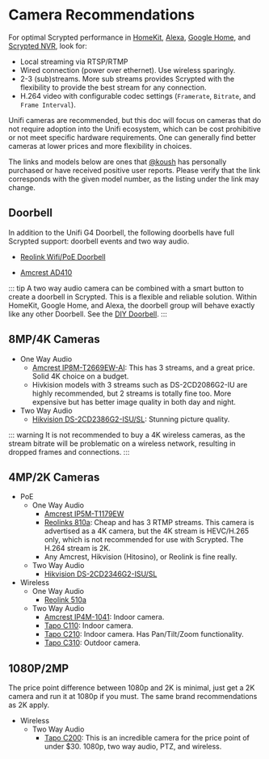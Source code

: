 # Camera Recommendations

For optimal Scrypted performance in [HomeKit](/homekit), [Alexa](/alexa), [Google Home](/google-home), and [Scrypted NVR](/scrypted-nvr/), look for:
  * Local streaming via RTSP/RTMP
  * Wired connection (power over ethernet). Use wireless sparingly.
  * 2-3 (sub)streams. More sub streams provides Scrypted with the flexibility to provide the best stream for any connection.
  * H.264 video with configurable codec settings (`Framerate`, `Bitrate`, and `Frame Interval`).

Unifi cameras are recommended, but this doc will focus on cameras that do not require adoption into the Unifi ecosystem, which can be cost prohibitive or not meet specific hardware requirements. One can generally find better cameras at lower prices and more flexibility in choices.

The links and models below are ones that [@koush](https://github.com/koush) has personally purchased or have received positive user reports. Please verify that the link corresponds with the given model number, as the listing under the link may change.

## Doorbell

In addition to the Unifi G4 Doorbell, the following doorbells have full Scrypted support: doorbell events and two way audio.

* [Reolink Wifi/PoE Doorbell](https://www.amazon.com/REOLINK-Doorbell-Detection-Storage-Assistant/dp/B0B7S3JSG7/ref=sr_1_3?hvadid=623182026151&hvdev=c&hvlocphy=9061303&hvnetw=g&hvqmt=e&hvrand=4474805440243407911&hvtargid=kwd-1392011983863&hydadcr=18883_13355422&keywords=reolink+camera+doorbell&qid=1681099620&sr=8-3&ufe=app_do%3Aamzn1.fos.18ed3cb5-28d5-4975-8bc7-93deae8f9840)

* [Amcrest AD410](https://www.amazon.com/Amcrest-Doorbell-Detection-Weatherproof-Wide-Angle/dp/B091KMT9GB/ref=sr_1_1?crid=1Y6SVFORAH6GS&keywords=ad410&qid=1669356288&s=electronics&sprefix=ad410%2Celectronics%2C145&sr=1-1&ufe=app_do%3Aamzn1.fos.18ed3cb5-28d5-4975-8bc7-93deae8f9840)

::: tip
A two way audio camera can be combined with a smart button to create a doorbell in Scrypted. This is a flexible and reliable solution. Within HomeKit, Google Home, and Alexa, the doorbell group will behave exactly like any other Doorbell. See the [DIY Doorbell](https://github.com/koush/scrypted/wiki/Do-It-Yourself-Doorbell).
:::

## 8MP/4K Cameras

  * One Way Audio
    * [Amcrest IP8M-T2669EW-AI](https://www.amazon.com/gp/product/B08CWGJY37/ref=ppx_yo_dt_b_search_asin_title?ie=UTF8&psc=1): This has 3 streams, and a great price. Solid 4K choice on a budget.
    * Hivkision models with 3 streams such as DS-2CD2086G2-IU are highly recommended, but 2 streams is totally fine too. More expensive but has better image quality in both day and night.
  * Two Way Audio
    * [Hikvision DS-2CD2386G2-ISU/SL](https://www.amazon.com/Hikvision-DS-2CD2386G2-ISU-SL-AcuSense-Original/dp/B09JJWYQJ5/ref=sr_1_1_sspa?crid=GV0C06DJSRXA&keywords=DS-2CD2386G2-ISU%2FSL&qid=1689003265&sprefix=ds-2cd2386g2-isu%2Fsl%2Caps%2C192&sr=8-1-spons&ufe=app_do%3Aamzn1.fos.18ed3cb5-28d5-4975-8bc7-93deae8f9840&sp_csd=d2lkZ2V0TmFtZT1zcF9hdGY&psc=1): Stunning picture quality.

::: warning
It is not recommended to buy a 4K wireless cameras, as the stream bitrate will be problematic on a wireless network, resulting in dropped frames and connections.
:::

## 4MP/2K Cameras

  * PoE
    * One Way Audio
      * [Amcrest IP5M-T1179EW](https://www.amazon.com/Amcrest-5-Megapixel-NightVision-Weatherproof-IP5M-T1179EW-28MM/dp/B083G9KT4C/ref=sr_1_2_sspa?crid=3GF8K377TKHYI&keywords=amcrest+4mp&qid=1669361597&sprefix=amcrest+4mp%2Caps%2C156&sr=8-2-spons&sp_csd=d2lkZ2V0TmFtZT1zcF9hdGY&psc=1)
      * [Reolinks 810a](https://www.amazon.com/REOLINK-Detection-Timelapse-Recording-RLC-810A/dp/B07K74GWX5/ref=sr_1_1_sspa?crid=3HM3VPTXYPTQO&keywords=reolink%2B4K%2Bpoe&qid=1689003324&sprefix=reolink%2B4K%2Bpo%2Caps%2C136&sr=8-1-spons&ufe=app_do%3Aamzn1.fos.18ed3cb5-28d5-4975-8bc7-93deae8f9840&sp_csd=d2lkZ2V0TmFtZT1zcF9hdGY&th=1): Cheap and has 3 RTMP streams. This camera is advertised as a 4K camera, but the 4K stream is HEVC/H.265 only, which is not recommended for use with Scrypted. The H.264 stream is 2K.
      * Any Amcrest, Hikvision (Hitosino), or Reolink is fine really.
    * Two Way Audio
      * [Hikvision DS-2CD2346G2-ISU/SL](https://www.amazon.com/HITOSINO-Acusense-Darkfighter-Camera-Built/dp/B092MGTHNS/ref=sr_1_10?crid=1SNGDCXTCUTQ7&keywords=hitosino%2Btwo%2Bway&qid=1669354931&s=electronics&sprefix=hitosino%2Btwo%2Bway%2Celectronics%2C105&sr=1-10&ufe=app_do%3Aamzn1.fos.18ed3cb5-28d5-4975-8bc7-93deae8f9840&th=1)
  * Wireless
    * One Way Audio
      * [Reolink 510a](https://www.amazon.com/Security-Security-2-4-Detection-Waterproof-RLC-510WA/dp/B08PYN7TS2/ref=sr_1_1_sspa?crid=3C6EUD88K8I8S&keywords=reolink+2K+wireless&qid=1689004037&sprefix=reolink+2k+wireles%2Caps%2C129&sr=8-1-spons&ufe=app_do%3Aamzn1.fos.18ed3cb5-28d5-4975-8bc7-93deae8f9840&sp_csd=d2lkZ2V0TmFtZT1zcF9hdGY&psc=1)
    * Two Way Audio
      * [Amcrest IP4M-1041](https://www.amazon.com/Amcrest-UltraHD-Security-4-Megapixel-IP4M-1041W/dp/B095XD17K5/ref=sr_1_1_sspa?crid=27ASRHBUE0BM4&keywords=4mp+amcrest&qid=1669355229&s=electronics&sprefix=4mp+amcrest%2Celectronics%2C107&sr=1-1-spons&ufe=app_do%3Aamzn1.fos.18ed3cb5-28d5-4975-8bc7-93deae8f9840&sp_csd=d2lkZ2V0TmFtZT1zcF9hdGY&psc=1): Indoor camera.
      * [Tapo C110](https://www.amazon.com/smart-indoor-security-camera-tapo/dp/B09YL5G1Y8/ref=sr_1_6?hvadid=570485739804&hvdev=c&hvlocphy=9033320&hvnetw=g&hvqmt=e&hvrand=12813899484270259277&hvtargid=kwd-822050146986&hydadcr=10039_13478011&keywords=tapo%2Bc200&qid=1689003849&sr=8-6&th=1): Indoor camera.
      * [Tapo C210](https://www.amazon.com/indoor-pet-wifi-camera-tapo/dp/B09Y8TLP25/ref=sr_1_2?crid=499XUYK8UKNR&keywords=tapo%2Bc210&qid=1689003913&s=electronics&sprefix=tapo%2Bc210%2Celectronics%2C128&sr=1-2&th=1): Indoor camera. Has Pan/Tilt/Zoom functionality.
      * [Tapo C310](https://www.amazon.com/security-camera-wireless-outdoor-tapo/dp/B08LHG2W7Y/ref=asc_df_B08LHG2W7Y/?tag=hyprod-20&linkCode=df0&hvadid=600153859656&hvpos=&hvnetw=g&hvrand=18132377741092454297&hvpone=&hvptwo=&hvqmt=&hvdev=c&hvdvcmdl=&hvlocint=&hvlocphy=9033320&hvtargid=pla-1129824239938&th=1): Outdoor camera.

## 1080P/2MP

The price point difference between 1080p and 2K is minimal, just get a 2K camera and run it at 1080p if you must. The same brand recommendations as 2K apply.

  * Wireless
    * Two Way Audio
      * [Tapo C200](https://www.amazon.com/dp/B0829KDY9X?psc=1&ref=ppx_yo2ov_dt_b_product_details): This is an incredible camera for the price point of under $30. 1080p, two way audio, PTZ, and wireless.
